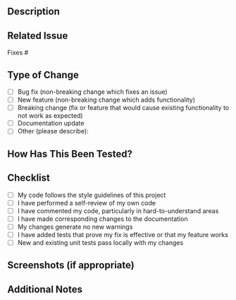 ## Description
<!-- Provide a brief description of the changes introduced by this PR -->

## Related Issue
<!-- Link to the issue that this PR addresses using #issue_number -->
Fixes #

## Type of Change
<!-- Mark the appropriate option with an "x" (no spaces around x) -->
- [ ] Bug fix (non-breaking change which fixes an issue)
- [ ] New feature (non-breaking change which adds functionality)
- [ ] Breaking change (fix or feature that would cause existing functionality to not work as expected)
- [ ] Documentation update
- [ ] Other (please describe):

## How Has This Been Tested?
<!-- Describe the tests you ran to verify your changes -->

## Checklist
<!-- Mark completed items with an "x" (no spaces around x) -->
- [ ] My code follows the style guidelines of this project
- [ ] I have performed a self-review of my own code
- [ ] I have commented my code, particularly in hard-to-understand areas
- [ ] I have made corresponding changes to the documentation
- [ ] My changes generate no new warnings
- [ ] I have added tests that prove my fix is effective or that my feature works
- [ ] New and existing unit tests pass locally with my changes

## Screenshots (if appropriate)
<!-- Add screenshots to help explain your changes -->

## Additional Notes
<!-- Add any additional notes or context about the PR here -->

